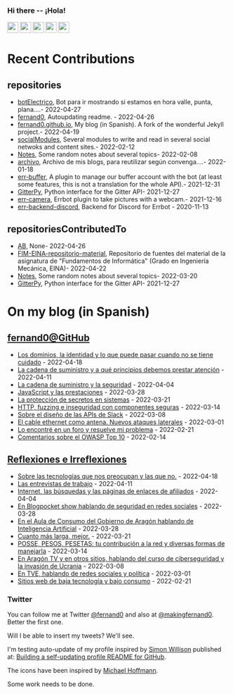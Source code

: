 ### Hi there -- ¡Hola!

<a href="mailto:ftricas@unizar.es" title="e-mail"><i class="svg-icon email"></i></a> 
<a href="https://www.linkedin.com/in/fernand0" title="My LinkedIn//Mi LinkedIn"><img src="https://img.shields.io/badge/linkedin-%230077B5.svg?&style=for-the-badge&logo=linkedin&logoColor=white" height=25></a> 
<a href="https://www.twitter.com/fernand0" title="My Twitter//Mi Twitter"><img src="https://img.shields.io/badge/twitter-%231DA1F2.svg?&style=for-the-badge&logo=twitter&logoColor=white" height=25></i></a> 
<a href="https://mastodon.social/@fernand0" title="My Mastodon//Mi Mastodon"><img src="https://img.shields.io/static/v1?label=Mastodon&message=Social&color=blue" height=25></i></a> 
<a href="https://flickr.com/fernand0"><img src="https://img.shields.io/static/v1?label=Flickr&message=Images&color=blue" height=25></a>
<a href="https://dev.to/fernand0"><img src="https://img.shields.io/badge/DEV.TO-%230A0A0A.svg?&style=for-the-badge&logo=dev-dot-to&logoColor=white" height=25></a>

# Recent Contributions
<!-- recent_releases starts -->


## repositories
* [botElectrico](https://github.com/fernand0/botElectrico),  Bot para ir mostrando si estamos en hora valle, punta, plana....- 2022-04-27
* [fernand0](https://github.com/fernand0/fernand0),  Autoupdating readme. - 2022-04-26
* [fernand0.github.io](https://github.com/fernand0/fernand0.github.io),  My blog (in Spanish). A fork of the wonderful Jekyll project.- 2022-04-19
* [socialModules](https://github.com/fernand0/socialModules),  Several modules to write and read in several social netwoks and content sites.- 2022-02-12
* [Notes](https://github.com/fernand0/Notes),  Some random notes about several topics- 2022-02-08
* [archivo](https://github.com/fernand0/archivo),  Archivo de mis blogs, para reutilizar según convenga....- 2022-01-18
* [err-buffer](https://github.com/fernand0/err-buffer),  A plugin to manage our buffer account with the bot (at least some features, this is not a translation for the whole API).- 2021-12-31
* [GitterPy](https://github.com/fernand0/GitterPy),  Python interface for the Gitter API- 2021-12-27
* [err-camera](https://github.com/fernand0/err-camera),  Errbot plugin to take pictures with a webcam.- 2021-12-16
* [err-backend-discord](https://github.com/fernand0/err-backend-discord),  Backend for Discord for Errbot - 2020-11-13

## repositoriesContributedTo
* [AB](https://github.com/simber72/AB),  None- 2022-04-26
* [FIM-EINA-repositorio-material](https://github.com/ricardojrdez/FIM-EINA-repositorio-material),  Repositorio de fuentes del material de la asignatura de "Fundamentos de Informática" (Grado en Ingeniería Mecánica, EINA)- 2022-04-22
* [Notes](https://github.com/jgbarah/Notes),  Some random notes about several topics- 2022-03-20
* [GitterPy](https://github.com/myusko/GitterPy),  Python interface for the Gitter API- 2021-12-27
<!-- recent_releases ends -->

# On my blog (in Spanish)

<!-- blog starts -->


## [fernand0@GitHub](https://fernand0.github.io/)
* [Los dominios, la identidad y lo que puede pasar cuando no se tiene cuidado](http://fernand0.github.io/los-dominios-y-la-identidad/) - 2022-04-18
* [La cadena de suministro y a qué principios debemos prestar atención](http://fernand0.github.io/cadena-suministro-ataques/) - 2022-04-11
* [La cadena de suministro y la seguridad](http://fernand0.github.io/cadena-suministro-software-seguro/) - 2022-04-04
* [JavaScript y las prestaciones](http://fernand0.github.io/prestaciones-javascript/) - 2022-03-28
* [La protección de secretos en sistemas](http://fernand0.github.io/proteccion-secretos/) - 2022-03-21
* [HTTP, fuzzing e inseguridad con componentes seguras](http://fernand0.github.io/fuzzing-parametros-http/) - 2022-03-14
* [Sobre el diseño de las APIs de Slack](http://fernand0.github.io/api-slack/) - 2022-03-08
* [El cable ethernet como antena. Nuevos ataques laterales](http://fernand0.github.io/conexiones-ethernet/) - 2022-03-01
* [Lo encontré en un foro y resuelve mi problema](http://fernand0.github.io/copiar-codigo-internet/) - 2022-02-21
* [Comentarios sobre el OWASP Top 10](http://fernand0.github.io/comentarios-sobre-owasp-10/) - 2022-02-14

## [Reflexiones e Irreflexiones](http://fernand0.blogalia.com/)
* [Sobre las tecnolog&#237;as que nos preocupan y las que no.](http://fernand0.blogalia.com//historias/78530) - 2022-04-18
* [Las entrevistas de trabajo](http://fernand0.blogalia.com//historias/78527) - 2022-04-11
* [Internet, las b&#250;squedas y las p&#225;ginas de enlaces de afiliados](http://fernand0.blogalia.com//historias/78523) - 2022-04-04
* [En Blogpocket show hablando de seguridad en redes sociales](http://fernand0.blogalia.com//historias/78522) - 2022-03-28
* [En el Aula de Consumo del Gobierno de Arag&#243;n hablando de Inteligencia Artificial](http://fernand0.blogalia.com//historias/78521) - 2022-03-28
* [Cuanto m&#225;s larga, mejor.](http://fernand0.blogalia.com//historias/78518) - 2022-03-21
* [POSSE, PESOS, PESETAS: tu contribuci&#243;n a la red y diversas formas de manejarla](http://fernand0.blogalia.com//historias/78515) - 2022-03-14
* [En Arag&#243;n TV y en otros sitios, hablando del curso de ciberseguridad y la invasi&#243;n de Ucrania](http://fernand0.blogalia.com//historias/78514) - 2022-03-08
* [En TVE, hablando de redes sociales y pol&#237;tica](http://fernand0.blogalia.com//historias/78513) - 2022-03-01
* [Sitios web de baja tecnolog&#237;a y bajo consumo](http://fernand0.blogalia.com//historias/78511) - 2022-02-21
<!-- blog ends -->

### Twitter 

You can follow me at Twitter [@fernand0](https://twitter.com/fernand0) and also at [@makingfernand0](https://twitter.com/fernand0). Better the first one.

Will I be able to insert my tweets? We'll see.

I'm testing auto-update of my profile inspired by [Simon Willison](https://simonwillison.net/) published at: [Building a self-updating profile README for GitHub](https://simonwillison.net/2020/Jul/10/self-updating-profile-readme/).

The icons have been inspired by [Michael Hoffmann](https://www.mokkapps.de/).

Some work needs to be done.

<!--
**fernand0/fernand0** is a ✨ _special_ ✨ repository because its `README.md` (this file) appears on your GitHub profile.

Here are some ideas to get you started:

- 🔭 I’m currently working on ...
- 🌱 I’m currently learning ...
- 👯 I’m looking to collaborate on ...
- 🤔 I’m looking for help with ...
- 💬 Ask me about ...
- 📫 How to reach me: ...
- 😄 Pronouns: ...
- ⚡ Fun fact: ...
-->
